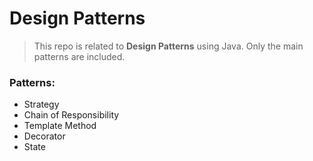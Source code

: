 # Design Patterns

> This repo is related to **Design Patterns** using Java. 
> Only the main patterns are included.

### Patterns: 
* Strategy
* Chain of Responsibility
* Template Method
* Decorator
* State